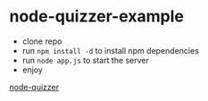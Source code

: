 # node-quizzer-example

- clone repo
- run `npm install -d` to install npm dependencies
- run `node app.js` to start the server
- enjoy

[node-quizzer](https://www.npmjs.com/package/node-quizzer)